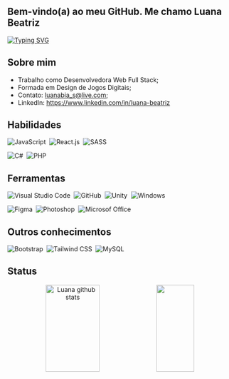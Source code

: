 ## Bem-vindo(a) ao meu GitHub. Me chamo Luana Beatriz
[![Typing SVG](https://readme-typing-svg.demolab.com?font=Raleway&size=25&duration=1700&pause=10&color=C9284D&center=false&vCenter=false&width=1000&lines=Full+Stack+Web+Developer;Game+Developer)](https://www.linkedin.com/in/luana-beatriz-dos-santos-4095b8107/)

## Sobre mim
* Trabalho como Desenvolvedora Web Full Stack;
* Formada em Design de Jogos Digitais;
* Contato: luanabia_s@live.com;
* LinkedIn: https://www.linkedin.com/in/luana-beatriz
&nbsp;

## Habilidades
![JavaScript](https://img.shields.io/badge/-JavaScript-D96882?style=for-the-badge&logo=javascript&logoColor=FFFFFF&labelColor=C9284D&textColor=0D1117)&nbsp;
![React.js](https://img.shields.io/badge/-React.js-D96882?style=for-the-badge&logo=react&logoColor=FFFFFF&labelColor=C9284D)&nbsp;
![SASS](https://img.shields.io/badge/-SASS-D96882?style=for-the-badge&logo=Sass&logoColor=FFFFFF&labelColor=C9284D)&nbsp;

![C#](https://img.shields.io/badge/-CSharp-E0869B?style=for-the-badge&logo=CSharp&logoColor=FFFFFF&labelColor=D96882)&nbsp;
![PHP](https://img.shields.io/badge/-PHP-E0869B?style=for-the-badge&logo=PHP&logoColor=FFFFFF&labelColor=D96882)&nbsp;


## Ferramentas
![Visual Studio Code](https://img.shields.io/badge/-Visual%20Studio%20Code-D96882?style=for-the-badge&logo=VisualStudioCode&logoColor=FFFFFF&labelColor=C9284D)&nbsp;
![GitHub](https://img.shields.io/badge/-GitHub-D96882?style=for-the-badge&logo=github&logoColor=FFFFFF&labelColor=C9284D)&nbsp;
![Unity](https://img.shields.io/badge/-Unity-D96882?style=for-the-badge&logo=Unity&logoColor=FFFFFF&labelColor=C9284D)&nbsp;
![Windows](https://img.shields.io/badge/-Windows-D96882?style=for-the-badge&logo=Windows&logoColor=FFFFFF&labelColor=C9284D)&nbsp;

![Figma](https://img.shields.io/badge/-Figma-E0869B?style=for-the-badge&logo=Figma&logoColor=FFFFFF&labelColor=D96882)&nbsp;
![Photoshop](https://img.shields.io/badge/-Photoshop-E0869B?style=for-the-badge&logo=adobephotoshop&logoColor=FFFFFF&labelColor=D96882)&nbsp;
![Microsof Office](https://img.shields.io/badge/-microsoft%20office-E0869B?style=for-the-badge&logo=microsoftoffice&logoColor=FFFFFF&labelColor=D96882)&nbsp;

## Outros conhecimentos
![Bootstrap](https://img.shields.io/badge/-Bootstrap-E0869B?style=for-the-badge&logo=Bootstrap&logoColor=FFFFFF&labelColor=D96882)&nbsp;
![Tailwind CSS](https://img.shields.io/badge/-tailwind%20css-E0869B?style=for-the-badge&logo=tailwindcss&logoColor=FFFFFF&labelColor=D96882)&nbsp;
![MySQL](https://img.shields.io/badge/-mysql-E0869B?style=for-the-badge&logo=mysql&logoColor=FFFFFF&labelColor=D96882)&nbsp;


## Status
<div align="center">  
  <img width="49%" height="195px" src="https://github-readme-stats.vercel.app/api?username=lubias&show_icons=true&count_private=true&hide_border=true&title_color=00bfbf&icon_color=00bfbf&text_color=c9d1d9&bg_color=0d1117" alt="Luana github stats" /> 
  <img width="41%" height="195px" src="https://github-readme-stats.vercel.app/api/top-langs/?username=lubias&layout=compact&hide_border=true&title_color=00bfbf&text_color=00bfbf&bg_color=0d1117" />
</div>


<!--
**lubias/lubias** is a ✨ _special_ ✨ repository because its `README.md` (this file) appears on your GitHub profile.

Here are some ideas to get you started:

- 🔭 I’m currently working on ...
- 🌱 I’m currently learning ...
- 👯 I’m looking to collaborate on ...
- 🤔 I’m looking for help with ...
- 💬 Ask me about ...
- 📫 How to reach me: ...
- 😄 Pronouns: ...
- ⚡ Fun fact: ...
-->
